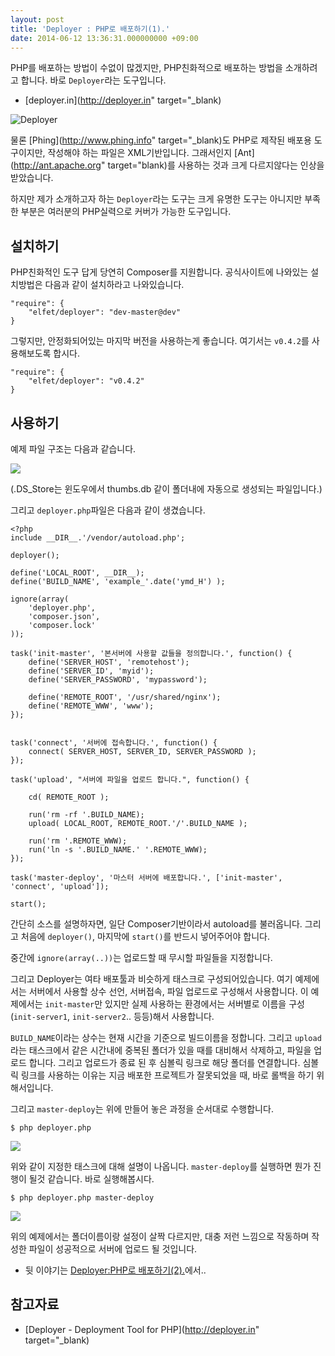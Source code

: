 ```yaml
---
layout: post
title: 'Deployer : PHP로 배포하기(1).'
date: 2014-06-12 13:36:31.000000000 +09:00
---
```

PHP를 배포하는 방법이 수없이 많겠지만, PHP친화적으로 배포하는 방법을 소개하려고 합니다. 바로 `Deployer`라는 도구입니다.

- [deployer.in](http://deployer.in" target="_blank)

![Deployer](/content/images/2014/Jun/deployer.png)

물론 [Phing](http://www.phing.info" target="_blank)도 PHP로 제작된 배포용 도구이지만, 작성해야 하는 파일은 XML기반입니다. 그래서인지 [Ant](http://ant.apache.org" target="blank)를 사용하는 것과 크게 다르지않다는 인상을 받았습니다.

하지만 제가 소개하고자 하는 `Deployer`라는 도구는 크게 유명한 도구는 아니지만 부족한 부분은 여러분의 PHP실력으로 커버가 가능한 도구입니다.

## 설치하기

PHP친화적인 도구 답게 당연히 Composer를 지원합니다. 공식사이트에 나와있는 설치방법은 다음과 같이 설치하라고 나와있습니다.

```prettyprint lang-json linenums
"require": {
	"elfet/deployer": "dev-master@dev"
}
```

그렇지만, 안정화되어있는 마지막 버전을 사용하는게 좋습니다. 여기서는 `v0.4.2`를 사용해보도록 합시다.

```prettyprint lang-json linenums
"require": {
	"elfet/deployer": "v0.4.2"
}
```

## 사용하기

예제 파일 구조는 다음과 같습니다.

![](/content/images/2014/Jun/_____2014_06_12____1_51_09.png)

(.DS_Store는 윈도우에서 thumbs.db 같이 폴더내에 자동으로 생성되는 파일입니다.)

그리고 `deployer.php`파일은 다음과 같이 생겼습니다.

```prettyprint lang-php linenums
<?php
include __DIR__.'/vendor/autoload.php';
 
deployer();
 
define('LOCAL_ROOT', __DIR__);
define('BUILD_NAME', 'example_'.date('ymd_H') );
 
ignore(array(
	'deployer.php',
	'composer.json',
	'composer.lock'
));
 
task('init-master', '본서버에 사용할 값들을 정의합니다.', function() {
	define('SERVER_HOST', 'remotehost');
	define('SERVER_ID', 'myid');
	define('SERVER_PASSWORD', 'mypassword');
 
	define('REMOTE_ROOT', '/usr/shared/nginx');
	define('REMOTE_WWW', 'www');
});
 
 
task('connect', '서버에 접속합니다.', function() {
	connect( SERVER_HOST, SERVER_ID, SERVER_PASSWORD );
});
 
task('upload', "서버에 파일을 업로드 합니다.", function() {
 
	cd( REMOTE_ROOT );
 
	run('rm -rf '.BUILD_NAME);
	upload( LOCAL_ROOT, REMOTE_ROOT.'/'.BUILD_NAME );
 
	run('rm '.REMOTE_WWW);
	run('ln -s '.BUILD_NAME.' '.REMOTE_WWW);
});
 
task('master-deploy', '마스터 서버에 배포합니다.', ['init-master', 'connect', 'upload']);
 
start();
```

간단히 소스를 설명하자면, 일단 Composer기반이라서 autoload를 불러옵니다. 그리고 처음에 `deployer()`, 마지막에 `start()`를 반드시 넣어주어야 합니다.

중간에 `ignore(array(..))`는 업로드할 때 무시할 파일들을 지정합니다.

그리고 Deployer는 여타 배포툴과 비슷하게 태스크로 구성되어있습니다. 여기 예제에서는 서버에서 사용할 상수 선언, 서버접속, 파일 업로드로 구성해서 사용합니다. 이 예제에서는 `init-master`만 있지만 실제 사용하는 환경에서는 서버별로 이름을 구성(`init-server1`, `init-server2`.. 등등)해서 사용합니다. 

`BUILD_NAME`이라는 상수는 현재 시간을 기준으로 빌드이름을 정합니다. 그리고 `upload`라는 태스크에서 같은 시간내에 중복된 폴더가 있을 때를 대비해서 삭제하고, 파일을 업로드 합니다. 그리고 업로드가 종료 된 후 심볼릭 링크로 해당 폴더를 연결합니다. 심볼릭 링크를 사용하는 이유는 지금 배포한 프로젝트가 잘못되었을 때, 바로 롤백을 하기 위해서입니다.

그리고 `master-deploy`는 위에 만들어 놓은 과정을 순서대로 수행합니다.


```prettyprint lang-sh
$ php deployer.php
```

![](/content/images/2014/Jun/_____2014_06_12____2_00_40.png)

위와 같이 지정한 태스크에 대해 설명이 나옵니다. `master-deploy`를 실행하면 뭔가 진행이 될것 같습니다. 바로 실행해봅시다.

```prettyprint lang-sh
$ php deployer.php master-deploy
```

![](/content/images/2014/Jun/2014_06_12_14_12_30.gif)

위의 예제에서는 폴더이름이랑 설정이 살짝 다르지만, 대충 저런 느낌으로 작동하며 작성한 파일이 성공적으로 서버에 업로드 될 것입니다.


- 뒷 이야기는 [Deployer:PHP로 배포하기(2).](http://blog.wani.kr/deployer-php%EB%A1%9C-%EB%B0%B0%ED%8F%AC%ED%95%98%EA%B8%B0-2)에서..

## 참고자료

- [Deployer - Deployment Tool for PHP](http://deployer.in" target="_blank)
